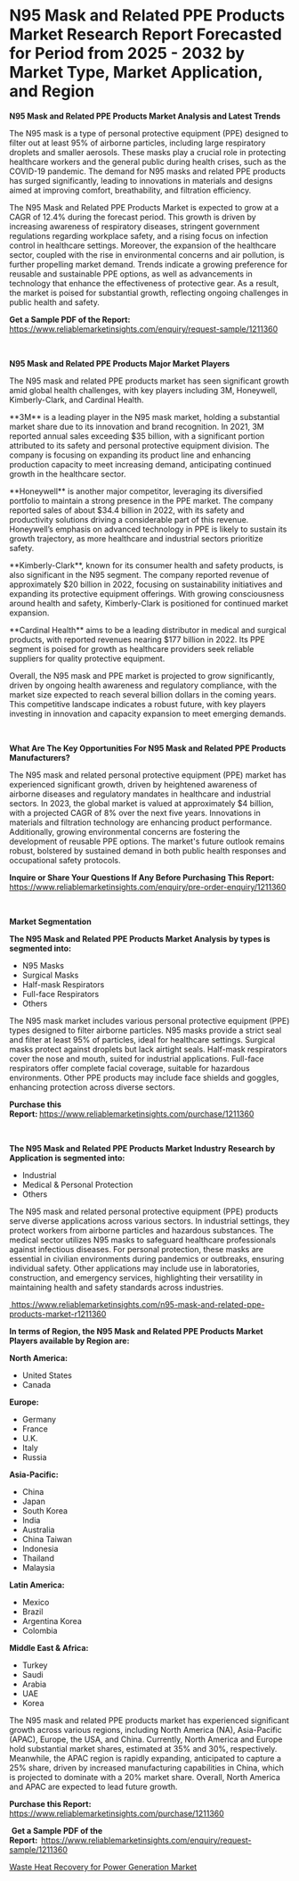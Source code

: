 <p><h1>N95 Mask and Related PPE Products Market Research Report Forecasted for Period from 2025 -  2032 by Market Type, Market Application, and Region</h1></p><p><strong>N95 Mask and Related PPE Products Market Analysis and Latest Trends</strong></p>
<p><p>The N95 mask is a type of personal protective equipment (PPE) designed to filter out at least 95% of airborne particles, including large respiratory droplets and smaller aerosols. These masks play a crucial role in protecting healthcare workers and the general public during health crises, such as the COVID-19 pandemic. The demand for N95 masks and related PPE products has surged significantly, leading to innovations in materials and designs aimed at improving comfort, breathability, and filtration efficiency.</p><p>The N95 Mask and Related PPE Products Market is expected to grow at a CAGR of 12.4% during the forecast period. This growth is driven by increasing awareness of respiratory diseases, stringent government regulations regarding workplace safety, and a rising focus on infection control in healthcare settings. Moreover, the expansion of the healthcare sector, coupled with the rise in environmental concerns and air pollution, is further propelling market demand. Trends indicate a growing preference for reusable and sustainable PPE options, as well as advancements in technology that enhance the effectiveness of protective gear. As a result, the market is poised for substantial growth, reflecting ongoing challenges in public health and safety.</p></p>
<p><strong>Get a Sample PDF of the Report:&nbsp;</strong> <a href="https://www.reliablemarketinsights.com/enquiry/request-sample/1211360?utm_campaign=1166&utm_medium=2&utm_source=Github&utm_content=ia&utm_term=24032025&utm_id=n95-mask-and-related-ppe-products">https://www.reliablemarketinsights.com/enquiry/request-sample/1211360</a></p>
<p>&nbsp;</p>
<p><strong>N95 Mask and Related PPE Products Major Market Players</strong></p>
<p><p>The N95 mask and related PPE products market has seen significant growth amid global health challenges, with key players including 3M, Honeywell, Kimberly-Clark, and Cardinal Health.</p><p>**3M** is a leading player in the N95 mask market, holding a substantial market share due to its innovation and brand recognition. In 2021, 3M reported annual sales exceeding $35 billion, with a significant portion attributed to its safety and personal protective equipment division. The company is focusing on expanding its product line and enhancing production capacity to meet increasing demand, anticipating continued growth in the healthcare sector.</p><p>**Honeywell** is another major competitor, leveraging its diversified portfolio to maintain a strong presence in the PPE market. The company reported sales of about $34.4 billion in 2022, with its safety and productivity solutions driving a considerable part of this revenue. Honeywell’s emphasis on advanced technology in PPE is likely to sustain its growth trajectory, as more healthcare and industrial sectors prioritize safety.</p><p>**Kimberly-Clark**, known for its consumer health and safety products, is also significant in the N95 segment. The company reported revenue of approximately $20 billion in 2022, focusing on sustainability initiatives and expanding its protective equipment offerings. With growing consciousness around health and safety, Kimberly-Clark is positioned for continued market expansion.</p><p>**Cardinal Health** aims to be a leading distributor in medical and surgical products, with reported revenues nearing $177 billion in 2022. Its PPE segment is poised for growth as healthcare providers seek reliable suppliers for quality protective equipment.</p><p>Overall, the N95 mask and PPE market is projected to grow significantly, driven by ongoing health awareness and regulatory compliance, with the market size expected to reach several billion dollars in the coming years. This competitive landscape indicates a robust future, with key players investing in innovation and capacity expansion to meet emerging demands.</p></p>
<p>&nbsp;</p>
<p><strong>What Are The Key Opportunities For N95 Mask and Related PPE Products Manufacturers?</strong></p>
<p><p>The N95 mask and related personal protective equipment (PPE) market has experienced significant growth, driven by heightened awareness of airborne diseases and regulatory mandates in healthcare and industrial sectors. In 2023, the global market is valued at approximately $4 billion, with a projected CAGR of 8% over the next five years. Innovations in materials and filtration technology are enhancing product performance. Additionally, growing environmental concerns are fostering the development of reusable PPE options. The market's future outlook remains robust, bolstered by sustained demand in both public health responses and occupational safety protocols.</p></p>
<p><strong>Inquire or Share Your Questions If Any Before Purchasing This Report:</strong> <a href="https://www.reliablemarketinsights.com/enquiry/pre-order-enquiry/1211360?utm_campaign=1166&utm_medium=2&utm_source=Github&utm_content=ia&utm_term=24032025&utm_id=n95-mask-and-related-ppe-products">https://www.reliablemarketinsights.com/enquiry/pre-order-enquiry/1211360</a></p>
<p>&nbsp;</p>
<p><strong>Market Segmentation</strong></p>
<p><strong>The N95 Mask and Related PPE Products Market Analysis by types is segmented into:</strong></p>
<p><ul><li>N95 Masks</li><li>Surgical Masks</li><li>Half-mask Respirators</li><li>Full-face Respirators</li><li>Others</li></ul></p>
<p><p>The N95 mask market includes various personal protective equipment (PPE) types designed to filter airborne particles. N95 masks provide a strict seal and filter at least 95% of particles, ideal for healthcare settings. Surgical masks protect against droplets but lack airtight seals. Half-mask respirators cover the nose and mouth, suited for industrial applications. Full-face respirators offer complete facial coverage, suitable for hazardous environments. Other PPE products may include face shields and goggles, enhancing protection across diverse sectors.</p></p>
<p><strong>Purchase this Report:&nbsp;</strong><a href="https://www.reliablemarketinsights.com/purchase/1211360?utm_campaign=1166&utm_medium=2&utm_source=Github&utm_content=ia&utm_term=24032025&utm_id=n95-mask-and-related-ppe-products">https://www.reliablemarketinsights.com/purchase/1211360</a></p>
<p>&nbsp;</p>
<p><strong>The N95 Mask and Related PPE Products Market Industry Research by Application is segmented into:</strong></p>
<p><ul><li>Industrial</li><li>Medical & Personal Protection</li><li>Others</li></ul></p>
<p><p>The N95 mask and related personal protective equipment (PPE) products serve diverse applications across various sectors. In industrial settings, they protect workers from airborne particles and hazardous substances. The medical sector utilizes N95 masks to safeguard healthcare professionals against infectious diseases. For personal protection, these masks are essential in civilian environments during pandemics or outbreaks, ensuring individual safety. Other applications may include use in laboratories, construction, and emergency services, highlighting their versatility in maintaining health and safety standards across industries.</p></p>
<p><a href="https://www.reliablemarketinsights.com/n95-mask-and-related-ppe-products-market-r1211360?utm_campaign=1166&utm_medium=2&utm_source=Github&utm_content=ia&utm_term=24032025&utm_id=n95-mask-and-related-ppe-products">&nbsp;https://www.reliablemarketinsights.com/n95-mask-and-related-ppe-products-market-r1211360</a></p>
<p><strong>In terms of Region, the N95 Mask and Related PPE Products Market Players available by Region are:</strong></p>
<p>
    <p> <strong> North America: </strong>
        <ul>
            <li>United States</li>
            <li>Canada</li>
        </ul>
        </p> 
    <p> <strong> Europe: </strong>
        <ul>
            <li>Germany</li>
            <li>France</li>
            <li>U.K.</li>
            <li>Italy</li>
            <li>Russia</li>
        </ul>
        </p> 
    <p> <strong> Asia-Pacific: </strong>
        <ul>
            <li>China</li>
            <li>Japan</li>
            <li>South Korea</li>
            <li>India</li>
            <li>Australia</li>
            <li>China Taiwan</li>
            <li>Indonesia</li>
            <li>Thailand</li>
            <li>Malaysia</li>
        </ul>
        </p> 
    <p> <strong> Latin America: </strong>
        <ul>
            <li>Mexico</li>
            <li>Brazil</li>
            <li>Argentina Korea</li>
            <li>Colombia</li>
        </ul>
        </p> 
    <p> <strong> Middle East & Africa: </strong>
        <ul>
            <li>Turkey</li>
            <li>Saudi</li>
            <li>Arabia</li>
            <li>UAE</li>
            <li>Korea</li>
        </ul>
    </p>
    </p>
<p><p>The N95 mask and related PPE products market has experienced significant growth across various regions, including North America (NA), Asia-Pacific (APAC), Europe, the USA, and China. Currently, North America and Europe hold substantial market shares, estimated at 35% and 30%, respectively. Meanwhile, the APAC region is rapidly expanding, anticipated to capture a 25% share, driven by increased manufacturing capabilities in China, which is projected to dominate with a 20% market share. Overall, North America and APAC are expected to lead future growth.</p></p>
<p><strong>Purchase this Report: </strong><a href="https://www.reliablemarketinsights.com/purchase/1211360?utm_campaign=1166&utm_medium=2&utm_source=Github&utm_content=ia&utm_term=24032025&utm_id=n95-mask-and-related-ppe-products">https://www.reliablemarketinsights.com/purchase/1211360</a></p>
<p>&nbsp;<strong>Get a Sample PDF of the Report:&nbsp;&nbsp;</strong><a href="https://www.reliablemarketinsights.com/enquiry/request-sample/1211360?utm_campaign=1166&utm_medium=2&utm_source=Github&utm_content=ia&utm_term=24032025&utm_id=n95-mask-and-related-ppe-products">https://www.reliablemarketinsights.com/enquiry/request-sample/1211360</a></p>
<p><strong></strong></p>
<p><p><a href="https://github.com/aslinalirey9/Market-Research-Report-List-1/blob/main/waste-heat-recovery-for-power-generation-market.md?utm_campaign=1166&utm_medium=2&utm_source=Github&utm_content=ia&utm_term=24032025&utm_id=n95-mask-and-related-ppe-products">Waste Heat Recovery for Power Generation Market</a></p></p>